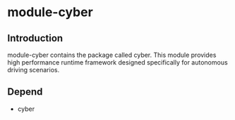 # module-cyber

## Introduction
module-cyber contains the package called cyber. This module provides high performance runtime framework designed specifically for autonomous driving scenarios.

## Depend
* cyber